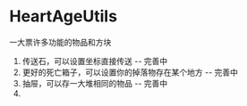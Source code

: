 # HeartAgeUtils
 
一大票许多功能的物品和方块

1. 传送石，可以设置坐标直接传送 -- 完善中
2. 更好的死亡箱子，可以设置你的掉落物存在某个地方 -- 完善中
3. 抽屉，可以存一大堆相同的物品 -- 完善中
4. 